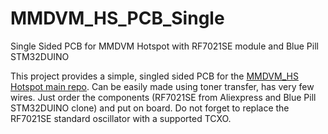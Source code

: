 # MMDVM_HS_PCB_Single
Single Sided PCB for MMDVM Hotspot with RF7021SE module and Blue Pill STM32DUINO

This project provides a simple, singled sided PCB for the [MMDVM_HS Hotspot main repo](https://github.com/juribeparada/MMDVM_HS). 
Can be easily made using toner transfer, has very few wires. Just order the components (RF7021SE from Aliexpress and Blue Pill 
STM32DUINO clone) and put on board. Do not forget to replace the RF7021SE standard oscillator with a supported TCXO.
